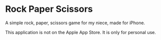 # Rock Paper Scissors
A simple rock, paper, scissors game for my niece, made for iPhone.

This application is not on the Apple App Store.
It is only for personal use.
